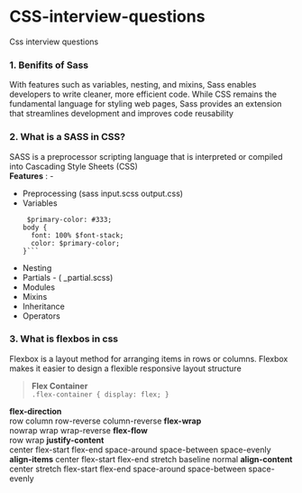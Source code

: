 # CSS-interview-questions
Css interview questions

### 1. Benifits of Sass ###

With features such as variables, nesting, and mixins, Sass enables developers to write cleaner, more efficient code. While CSS remains the fundamental language for styling web pages, Sass provides an extension that streamlines development and improves code reusability

### 2. What is a SASS in CSS? ###

SASS is a preprocessor scripting language that is interpreted or compiled into Cascading Style Sheets (CSS)  
**Features** : - 
- Preprocessing (sass input.scss output.css)
- Variables    
  ```$font-stack: Helvetica, sans-serif;
   $primary-color: #333;
  body {
    font: 100% $font-stack;
    color: $primary-color;
  }```
- Nesting
- Partials - ( _partial.scss)  
- Modules
- Mixins
- Inheritance
- Operators
### 3. What is flexbos in css ###  
Flexbox is a layout method for arranging items in rows or columns. Flexbox makes it easier to design a flexible responsive layout structure  
>**Flex Container**  
`.flex-container {
  display: flex;
  }`

**flex-direction**  
row
column
row-reverse
column-reverse
**flex-wrap**  
nowrap
wrap
wrap-reverse
**flex-flow**  
row wrap
**justify-content**  
center
flex-start
flex-end
space-around
space-between
space-evenly
**align-items**
center
flex-start
flex-end
stretch
baseline
normal
**align-content**
center
stretch
flex-start
flex-end
space-around
space-between
space-evenly
